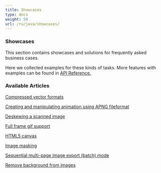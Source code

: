 ```yaml
---
title: Showcases
type: docs
weight: 50
url: /ru/java/showcases/
---
```


### **Showcases**
This section contains showcases and solutions for frequently asked business cases.

Here we collected examples for these kinds of tasks. More features with examples can be found in [API Reference.](https://reference.aspose.com/imaging/java)
### **Available Articles**
[Compressed vector formats](/imaging/ru/java/compressed-vector-formats/)

[Creating and manipulating animation using APNG fileformat](/imaging/ru/java/creating-and-manipulating-animation-using-apng-fileformat/)

[Deskewing a scanned image](/imaging/ru/java/deskewing-a-scanned-image/)

[Full frame gif support](/imaging/ru/java/full-frame-gif-support/)

[HTML5 canvas](/imaging/ru/java/html5-canvas/)

[Image masking](/imaging/ru/java/image-masking/)

[Sequential multi-page image export (batch) mode](/imaging/ru/java/sequential-multi-page-image-export-batch-mode/)

[Remove background from images](/imaging/ru/java/remove-background-from-images/)